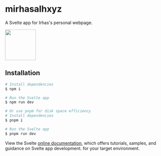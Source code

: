 # mirhasalhxyz

A Svelte app for Irhas's personal webpage.

<img src="https://i.ibb.co/175XC9j/IMG-20230509-151800.png" height="100"></img>

## Installation

```bash
# Install dependencies
$ npm i

# Run the Svelte app
$ npm run dev

# Or use pnpm for disk space efficiency
# Install dependencies
$ pnpm i

# Run the Svelte app
$ pnpm run dev
```

View the Svelte [online documentation](https://svelte.dev/docs), which offers tutorials, samples, and guidance on Svelte app development.
for your target environment.
